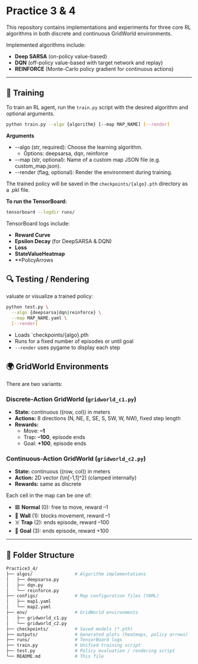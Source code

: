 # Practice 3 & 4
This repository contains implementations and experiments for three core RL algorithms in both discrete and continuous GridWorld environments.

Implemented algorithms include:

- **Deep SARSA** (on-policy value-based)  
- **DQN** (off-policy value-based with target network and replay)  
- **REINFORCE** (Monte-Carlo policy gradient for continuous actions)
 
---

## 🚀 Training
To train an RL agent, run the `train.py` script with the desired algorithm and optional arguments.
```bash
python train.py --algo {algorithm} [--map MAP_NAME] [--render]
```
**Arguments**
- --algo (str, required): Choose the learning algorithm.
  - Options: deepsarsa, dqn, reinforce
- --map (str, optional): Name of a custom map JSON file (e.g. custom_map.json).
- --render (flag, optional): Render the environment during training.

The trained policy will be saved in the `checkpoints/{algo}.pth` directory as a .pkl file.

**To run the TensorBoard:**
```bash
tensorboard --logdir runs/
```

TensorBoard logs include:
- **Reward Curve**
- **Epsilon Decay** (for DeepSARSA & DQN)  
- **Loss**
- **StateValueHeatmap**
- **PolicyArrows


## 🔍 Testing / Rendering
valuate or visualize a trained policy:
```bash
python test.py \
  --algo {deepsarsa|dqn|reinforce} \
  --map MAP_NAME.yaml \
  [--render]
```

- Loads `checkpoints/{algo}.pth
- Runs for a fixed number of episodes or until goal
- `--render` uses pygame to display each step

## 🌍 GridWorld Environments

There are two variants:

### Discrete-Action GridWorld (`gridworld_c1.py`)
- **State:** continuous \((row, col)\) in meters  
- **Actions:** 8 directions (N, NE, E, SE, S, SW, W, NW), fixed step length  
- **Rewards:**  
  - Move: **–1**  
  - Trap: **–100**, episode ends  
  - Goal: **+100**, episode ends  

### Continuous-Action GridWorld (`gridworld_c2.py`)
- **State:** continuous \((row, col)\) in meters  
- **Action:** 2D vector \(\in[-1,1]^2\) (clamped internally)  
- **Rewards:** same as discrete  

Each cell in the map can be one of:
- 🟩 **Normal** (0): free to move, reward –1  
- 🧱 **Wall** (1): blocks movement, reward –1  
- ☠️ **Trap** (2): ends episode, reward –100  
- 🎯 **Goal** (3): ends episode, reward +100  

---

## 📁 Folder Structure

```bash
Practice3_4/
├── algos/                # Algorithm implementations
│   ├── deepsarsa.py
│   ├── dqn.py
│   └── reinforce.py
├── configs/              # Map configuration files (YAML)
│   ├── map1.yaml
│   └── map2.yaml
├── env/                  # GridWorld environments
│   ├── gridworld_c1.py
│   └── gridworld_c2.py
├── checkpoints/          # Saved models (*.pth)
├── outputs/              # Generated plots (heatmaps, policy arrows)
├── runs/                 # TensorBoard logs
├── train.py              # Unified training script
├── test.py               # Policy evaluation / rendering script
└── README.md             # This file

```
